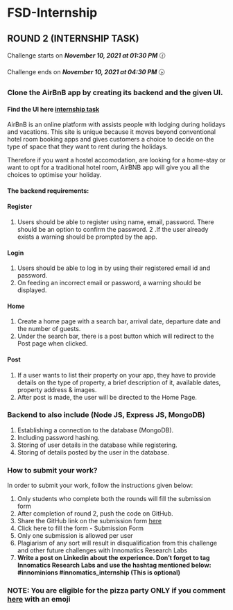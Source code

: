 # FSD-Internship
## ROUND 2 (INTERNSHIP TASK)

Challenge starts on ***November 10, 2021 at 01:30 PM*** 🕜

Challenge ends on ***November 10, 2021 at 04:30 PM*** 🕟

### Clone the AirBnB app by creating its backend and the given UI.

#### Find the UI here [internship task](http://github.com)

AirBnB is an online platform with assists people with lodging during holidays and vacations. This site is unique because it moves beyond conventional hotel room booking apps and gives customers a choice to decide on the type of space that they want to rent during the holidays.

Therefore if you want a hostel accomodation, are looking for a home-stay or want to opt for a traditional hotel room, AirBNB app will give you all the choices to optimise your holiday.

#### The backend requirements:

#### Register
1. Users should be able to register using name, email, password. There should be an option to confirm the password.
2 .If the user already exists a warning should be prompted by the app.
#### Login
1. Users should be able to log in by using their registered email id and password.
2. On feeding an incorrect email or password, a warning should be displayed.
#### Home
1. Create a home page with a search bar, arrival date, departure date and the number of guests.
2. Under the search bar, there is a post button which will redirect to the Post page when clicked.
#### Post
1. If a user wants to list their property on your app, they have to provide details on the type of property, a brief description of it, available dates, property address & images.
2. After post is made, the user will be directed to the Home Page.
### Backend to also include (Node JS, Express JS, MongoDB)
1. Establishing a connection to the database (MongoDB).
2. Including password hashing.
3. Storing of user details in the database while registering.
4. Storing of details posted by the user in the database. 
### How to submit your work?
In order to submit your work, follow the instructions given below:
1. Only students who complete both the rounds will fill the submission form
2. After completion of round 2, push the code on GitHub.
3. Share the GitHub link on the submission form [here](https://docs.google.com/forms/d/e/1FAIpQLSdexWw8PGcTZEtLJGZfiB8QHSU2WVDu1EbX8QQjQA1u7AaP3Q/viewform?usp=sf_link)
4. Click here to fill the form - Submission Form
5. Only one submission is allowed per user
6. Plagiarism of any sort will result in disqualification from this challenge and other future challenges with Innomatics Research Labs
7. **Write a post on Linkedin about the experience. Don’t forget to tag Innomatics Research Labs and use the hashtag mentioned below: #innominions    #innomatics_internship (This is optional)**
 ### **NOTE: You are eligible for the pizza party ONLY if you comment [here](https://www.linkedin.com/posts/innomaticshyd_innominions-innomaticsabrinternship-innomatics-activity-6864041288493363200-5u8F) with an emoji**
